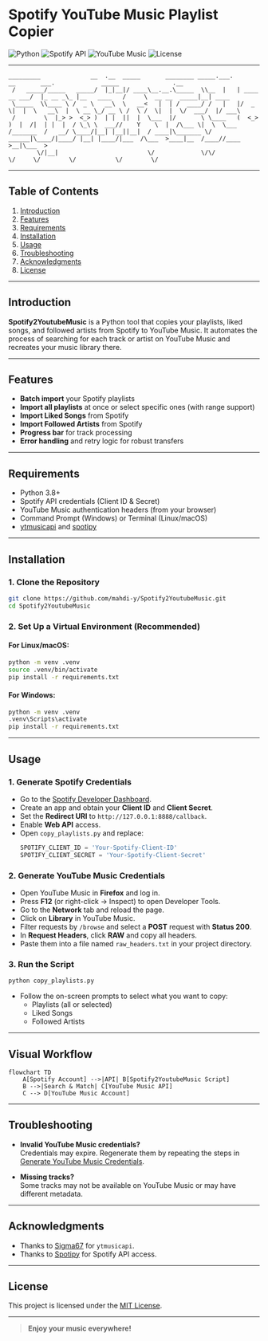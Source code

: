 # Spotify YouTube Music Playlist Copier

![Python](https://img.shields.io/badge/Python-3.8%2B-blue?logo=python)
![Spotify API](https://img.shields.io/badge/Spotify-API-green?logo=spotify)
![YouTube Music](https://img.shields.io/badge/YouTube%20Music-API-red?logo=youtube)
![License](https://img.shields.io/github/license/mahdi-y/Spotify2YoutubeMusic)

---

```
_________              __  .__  _____       ________ _____.___.              __       ___.             _____               .__        
 /   _____/_____   _____/  |_|__|/ ____\__.__.\_____  \\__  |   | ____  __ ___/  |_ __ _\_ |__   ____   /     \  __ __  _____|__| ____  
 \_____  \\____ \ /  _ \   __\  \   __<   |  | /  ____/ /   |   |/  _ \|  |  \   __\  |  \ __ \_/ __ \ /  \ /  \|  |  \/  ___/  |/ ___\ 
 /        \  |_> >  <_> )  | |  ||  |  \___  |/       \ \____   (  <_> )  |  /|  | |  |  / \_\ \  ___//    Y    \  |  /\___ \|  \  \___ 
/_______  /   __/ \____/|__| |__||__|  / ____|\_______ \/ ______|\____/|____/ |__| |____/|___  /\___  >____|__  /____//____  >__|\___  >
        \/|__|                         \/             \/\/                                   \/     \/        \/           \/        \/ 
```

---

## Table of Contents

1. [Introduction](#introduction)
2. [Features](#features)
3. [Requirements](#requirements)
4. [Installation](#installation)
5. [Usage](#usage)
6. [Troubleshooting](#troubleshooting)
7. [Acknowledgments](#acknowledgments)
8. [License](#license)

---

## Introduction

**Spotify2YoutubeMusic** is a Python tool that copies your playlists, liked songs, and followed artists from Spotify to YouTube Music. It automates the process of searching for each track or artist on YouTube Music and recreates your music library there.

---

## Features

- **Batch import** your Spotify playlists
- **Import all playlists** at once or select specific ones (with range support)
- **Import Liked Songs** from Spotify
- **Import Followed Artists** from Spotify
- **Progress bar** for track processing
- **Error handling** and retry logic for robust transfers

---

## Requirements

- Python 3.8+
- Spotify API credentials (Client ID & Secret)
- YouTube Music authentication headers (from your browser)
- Command Prompt (Windows) or Terminal (Linux/macOS)
- [ytmusicapi](https://github.com/sigma67/ytmusicapi) and [spotipy](https://spotipy.readthedocs.io/)

---

## Installation

### 1. Clone the Repository

```sh
git clone https://github.com/mahdi-y/Spotify2YoutubeMusic.git
cd Spotify2YoutubeMusic
```

### 2. Set Up a Virtual Environment (Recommended)

#### For Linux/macOS:

```sh
python -m venv .venv
source .venv/bin/activate
pip install -r requirements.txt
```

#### For Windows:

```sh
python -m venv .venv
.venv\Scripts\activate
pip install -r requirements.txt
```

---

## Usage

### 1. Generate Spotify Credentials

- Go to the [Spotify Developer Dashboard](https://developer.spotify.com/dashboard/).
- Create an app and obtain your **Client ID** and **Client Secret**.
- Set the **Redirect URI** to `http://127.0.0.1:8888/callback`.
- Enable **Web API** access.
- Open `copy_playlists.py` and replace:
  ```python
  SPOTIFY_CLIENT_ID = 'Your-Spotify-Client-ID'
  SPOTIFY_CLIENT_SECRET = 'Your-Spotify-Client-Secret'
  ```

### 2. Generate YouTube Music Credentials

- Open YouTube Music in **Firefox** and log in.
- Press **F12** (or right-click → Inspect) to open Developer Tools.
- Go to the **Network** tab and reload the page.
- Click on **Library** in YouTube Music.
- Filter requests by `/browse` and select a **POST** request with **Status 200**.
- In **Request Headers**, click **RAW** and copy all headers.
- Paste them into a file named `raw_headers.txt` in your project directory.

### 3. Run the Script

```sh
python copy_playlists.py
```

- Follow the on-screen prompts to select what you want to copy:
  - Playlists (all or selected)
  - Liked Songs
  - Followed Artists

---

## Visual Workflow

```mermaid
flowchart TD
    A[Spotify Account] -->|API| B[Spotify2YoutubeMusic Script]
    B -->|Search & Match| C[YouTube Music API]
    C --> D[YouTube Music Account]
```

---

## Troubleshooting

- **Invalid YouTube Music credentials?**  
  Credentials may expire. Regenerate them by repeating the steps in [Generate YouTube Music Credentials](#2-generate-youtube-music-credentials).

- **Missing tracks?**  
  Some tracks may not be available on YouTube Music or may have different metadata.

---

## Acknowledgments

- Thanks to [Sigma67](https://github.com/sigma67/ytmusicapi) for `ytmusicapi`.
- Thanks to [Spotipy](https://spotipy.readthedocs.io/) for Spotify API access.

---

## License

This project is licensed under the [MIT License](LICENSE).

---

> **Enjoy your music everywhere!**

